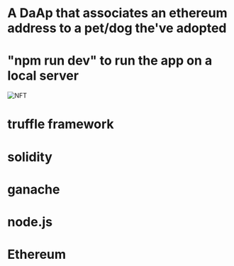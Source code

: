 
# A DaAp that associates an ethereum address to a pet/dog the've adopted
# "npm run dev" to run the app on a local server
![NFT](https://user-images.githubusercontent.com/69304233/121695242-8d273800-cad3-11eb-8d80-9dd1902ebd9b.PNG)

# truffle framework
# solidity
# ganache
# node.js
# Ethereum

